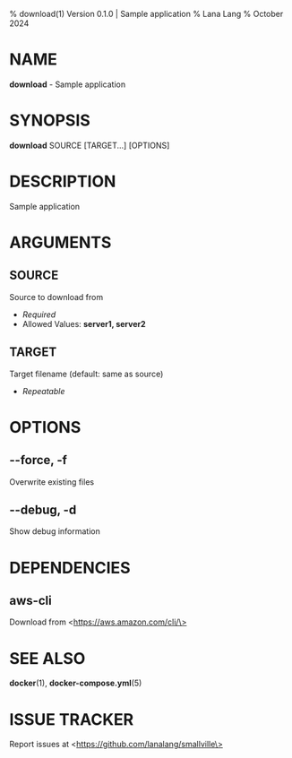 % download(1) Version 0.1.0 | Sample application
% Lana Lang
% October 2024

NAME
==================================================

**download** - Sample application

SYNOPSIS
==================================================

**download** SOURCE [TARGET...] [OPTIONS]

DESCRIPTION
==================================================

Sample application


ARGUMENTS
==================================================

SOURCE
--------------------------------------------------

Source to download from

- *Required*
- Allowed Values: **server1, server2**

TARGET
--------------------------------------------------

Target filename (default: same as source)

- *Repeatable*

OPTIONS
==================================================

--force, -f
--------------------------------------------------

Overwrite existing files


--debug, -d
--------------------------------------------------

Show debug information


DEPENDENCIES
==================================================

aws-cli
--------------------------------------------------

Download from \<https://aws.amazon.com/cli/\>


SEE ALSO
==================================================

**docker**(1), **docker-compose.yml**(5)

# ISSUE TRACKER
Report issues at \<https://github.com/lanalang/smallville\>
